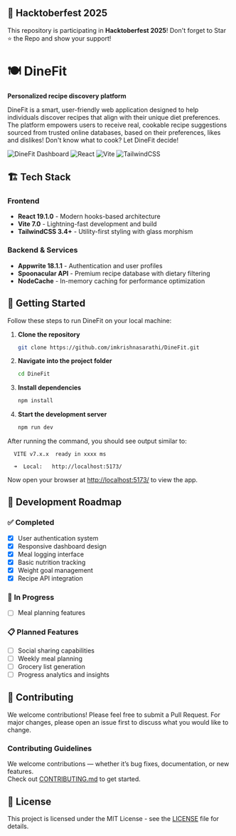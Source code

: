 ## 🎃 Hacktoberfest 2025
This repository is participating in **Hacktoberfest 2025**! Don't forget to Star ⭐️ the Repo and show your support!

# 🍽️ DineFit

**Personalized recipe discovery platform**

DineFit is a smart, user-friendly web application designed to help individuals discover recipes that align with their unique diet preferences. The platform empowers users to receive real, cookable recipe suggestions sourced from trusted online databases, based on their preferences, likes and dislikes! Don't know what to cook? Let DineFit decide!

![DineFit Dashboard](https://img.shields.io/badge/Status-Production%20Ready-green)
![React](https://img.shields.io/badge/React-19+-blue)
![Vite](https://img.shields.io/badge/Vite-7.0-purple)
![TailwindCSS](https://img.shields.io/badge/TailwindCSS-3.4+-teal)

## 🏗️ Tech Stack

### **Frontend**
- **React 19.1.0** - Modern hooks-based architecture
- **Vite 7.0** - Lightning-fast development and build
- **TailwindCSS 3.4+** - Utility-first styling with glass morphism

### **Backend & Services**
- **Appwrite 18.1.1** - Authentication and user profiles
- **Spoonacular API** - Premium recipe database with dietary filtering
- **NodeCache** - In-memory caching for performance optimization

## 🚀 Getting Started

Follow these steps to run DineFit on your local machine:

1. **Clone the repository**
   ```sh
   git clone https://github.com/imkrishnasarathi/DineFit.git
   ```

2. **Navigate into the project folder**
   ```sh
   cd DineFit
   ```

3. **Install dependencies**
   ```sh
   npm install
   ```

4. **Start the development server**
   ```sh
   npm run dev
   ```

After running the command, you should see output similar to:

```
  VITE v7.x.x  ready in xxxx ms

  ➜  Local:   http://localhost:5173/
```

Now open your browser at [http://localhost:5173/](http://localhost:5173/) to view the app.

## 🔄 Development Roadmap

### ✅ **Completed**
- [x] User authentication system
- [x] Responsive dashboard design
- [x] Meal logging interface
- [x] Basic nutrition tracking
- [x] Weight goal management
- [x] Recipe API integration

### 🚧 **In Progress**
- [ ] Meal planning features

### 📋 **Planned Features**
- [ ] Social sharing capabilities
- [ ] Weekly meal planning
- [ ] Grocery list generation
- [ ] Progress analytics and insights

## 🤝 Contributing

We welcome contributions! Please feel free to submit a Pull Request. For major changes, please open an issue first to discuss what you would like to change.

### Contributing Guidelines
We welcome contributions — whether it’s bug fixes, documentation, or new features.  
Check out [CONTRIBUTING.md](./CONTRIBUTING.md) to get started.

## 📄 License
This project is licensed under the MIT License - see the [LICENSE](LICENSE) file for details.


